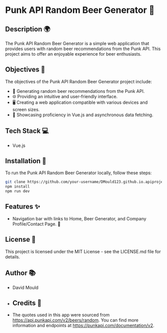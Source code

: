 # Punk API Random Beer Generator 🍻

## Description 🌍

The Punk API Random Beer Generator is a simple web application that provides users with random beer recommendations from the Punk API. This project aims to offer an enjoyable experience for beer enthusiasts.

## Objectives 🎯

The objectives of the Punk API Random Beer Generator project include:

- 🍻 Generating random beer recommendations from the Punk API.
- 🌐 Providing an intuitive and user-friendly interface.
- 🖥️ Creating a web application compatible with various devices and screen sizes.
- 🚀 Showcasing proficiency in Vue.js and asynchronous data fetching.

## Tech Stack 💻

- Vue.js
  
## Installation 🔧

To run the Punk API Random Beer Generator locally, follow these steps:

```bash
git clone https://github.com/your-username/DMould123.github.io.apiproject.git
npm install
npm run dev
```

## Features ✨

- Navigation bar with links to Home, Beer Generator, and Company Profile/Contact Page. 🚀

## License 📝

This project is licensed under the MIT License - see the LICENSE.md file for details.

## Author 📚

- David Mould

- ## Credits 🌟

- The quotes used in this app were sourced from https://api.punkapi.com/v2/beers/random. You can find more information and endpoints at https://punkapi.com/documentation/v2.
